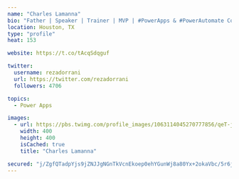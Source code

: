 ```yaml
---
name: "Charles Lamanna"
bio: "Father | Speaker | Trainer | MVP | #PowerApps & #PowerAutomate Community Super User | YouTuber Right-pointing triangle http://youtube.com/c/rezadorrani | Learn - Share - Clockwise rightwards and leftwards open circle arrows"
location: Houston, TX
type: "profile"
heat: 153

website: https://t.co/tAcqSdqguf

twitter:
  username: rezadorrani
  url: https://twitter.com/rezadorrani
  followers: 4706

topics:
  - Power Apps

images:
  - url: https://pbs.twimg.com/profile_images/1063114045270777856/qeT-jpWr_400x400.jpg
    width: 400
    height: 400
    isCached: true
    title: "Charles Lamanna"

secured: "j/ZgfQTadpYjs9jZNJJgNGnTkVcnEkoep0ehYGunWj8a80Yx+2okaVbc/5r6jjQjCaiUpCaa75HmrodkAFSeFEZNmpTELNG2lPuTIfNnaRx58OgpPW5ChUaeJ72zXWMrK0jwjqoTNFJKzBbothbtk/wOq5GxAaxtZQqig3J2HYHiFP8jSO+T+HTtSF0+cpCdG21lJVtmjHDqJhuwurZ+DyqEt9zw+4oLu4gdOBZwtCYiOynl6p7V1Kj5wmUToNYk7eq+tUNShfEs7U7Zq8qYNxRHKPLBqnIHipogThCjiI6yLIoWeKc0OOipjXDls4MXP49HWO5oGo86iSt5DDqct7+k2VvzGaUoKOLJSp27ilgc5KQaelMUWc19mdSGEkr7XrG2Az9/0Q8pOFvbRosKv8zN+H4znxoxRDXHmGmStVc=;z51AF4p1a7u8OOVLKkkugg=="
---
```


